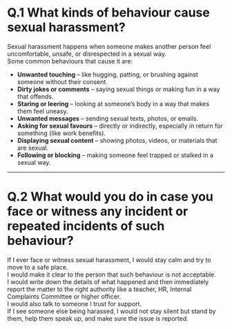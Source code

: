 # Q.1 What kinds of behaviour cause sexual harassment?

Sexual harassment happens when someone makes another person feel uncomfortable, unsafe, or disrespected in a sexual way.  
Some common behaviours that cause it are:

- **Unwanted touching** – like hugging, patting, or brushing against someone without their consent.  
- **Dirty jokes or comments** – saying sexual things or making fun in a way that offends.  
- **Staring or leering** – looking at someone’s body in a way that makes them feel uneasy.  
- **Unwanted messages** – sending sexual texts, photos, or emails.  
- **Asking for sexual favours** – directly or indirectly, especially in return for something (like work benefits).  
- **Displaying sexual content** – showing photos, videos, or materials that are sexual.  
- **Following or blocking** – making someone feel trapped or stalked in a sexual way.  

---

# Q.2 What would you do in case you face or witness any incident or repeated incidents of such behaviour?

If I ever face or witness sexual harassment, I would stay calm and try to move to a safe place.  
I would make it clear to the person that such behaviour is not acceptable.  
I would write down the details of what happened and then immediately report the matter to the right authority like a teacher, HR, Internal Complaints Committee or higher officer.  
I would also talk to someone I trust for support.  
If I see someone else being harassed, I would not stay silent but stand by them, help them speak up, and make sure the issue is reported.
